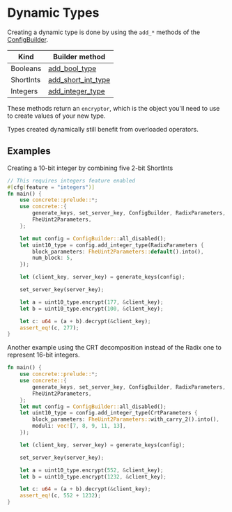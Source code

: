 # Dynamic Types

Creating a dynamic type is done by using the `add_*` methods of the [ConfigBuilder](https://zama.ai).

| Kind      | Builder method                           |
| --------- | ---------------------------------------- |
| Booleans  | [add\_bool\_type](https://zama.ai)       |
| ShortInts | [add\_short\_int\_type](https://zama.ai) |
| Integers  | [add\_integer\_type](https://zama.ai)    |

These methods return an `encryptor`, which is the object you'll need to use to create values of your new type.

Types created dynamically still benefit from overloaded operators.

## Examples

Creating a 10-bit integer by combining five 2-bit ShortInts

```rust
// This requires integers feature enabled
#[cfg(feature = "integers")]
fn main() {
    use concrete::prelude::*;
    use concrete::{
        generate_keys, set_server_key, ConfigBuilder, RadixParameters,
        FheUint2Parameters,
    };

    let mut config = ConfigBuilder::all_disabled();
    let uint10_type = config.add_integer_type(RadixParameters {
        block_parameters: FheUint2Parameters::default().into(),
        num_block: 5,
    });

    let (client_key, server_key) = generate_keys(config);

    set_server_key(server_key);

    let a = uint10_type.encrypt(177, &client_key);
    let b = uint10_type.encrypt(100, &client_key);

    let c: u64 = (a + b).decrypt(&client_key);
    assert_eq!(c, 277);
}
```

Another example using the CRT decomposition instead of the Radix one to represent 16-bit
integers. 

```rust
fn main() {
    use concrete::prelude::*;
    use concrete::{
        generate_keys, set_server_key, ConfigBuilder, RadixParameters,
        FheUint2Parameters,
    };
    let mut config = ConfigBuilder::all_disabled();
    let uint10_type = config.add_integer_type(CrtParameters {
        block_parameters: FheUint2Parameters::with_carry_2().into(),
        moduli: vec![7, 8, 9, 11, 13],
    });

    let (client_key, server_key) = generate_keys(config);

    set_server_key(server_key);

    let a = uint10_type.encrypt(552, &client_key);
    let b = uint10_type.encrypt(1232, &client_key);

    let c: u64 = (a + b).decrypt(&client_key);
    assert_eq!(c, 552 + 1232);
}
```